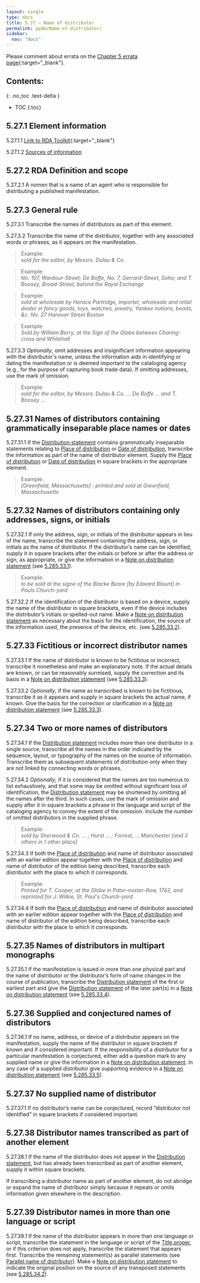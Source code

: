 ```yaml
---
layout: single
type: docs
title: 5.27 — Name of distributor
permalink: ppdm/Name-of-distributor/
sidebar:
  nav: "docs"
---
```


Please comment about errata on the [Chapter 5 errata page](https://docs.google.com/document/d/14roAt0euvJ-x_AboSVoOcMhDLkXYSk35-btRO8xgKZI/edit#heading=h.el5xbvlo8lnz){:target="_blank"}.

## Contents:
{: .no_toc .text-delta }

- TOC
{:toc}

## 5.27.1 Element information

<a name="5.27.1.1">5.27.1.1</a> [Link to RDA Toolkit](https://beta.rdatoolkit.org/Content/Index?externalId=en-US_ala-d34564b0-6a8a-384f-b966-a9638b234d89){:target="_blank"}

<a name="5.27.1.2">5.27.1.2</a> [Sources of information](/DCRMR/ppdm/)

## 5.27.2 RDA Definition and scope

<a name="5.27.2.1">5.27.2.1</a> A nomen that is a name of an agent who is responsible for distributing a published manifestation.

## 5.27.3 General rule

<a name="5.27.3.1">5.27.3.1</a> Transcribe the names of distributors as part of this element.

<a name="5.27.3.2">5.27.3.2</a> Transcribe the name of the distributor, together with any associated words or phrases, as it appears on the manifestation.

>Example:  
><CITE>sold for the editor, by Messrs. Dulau & Co.</CITE>

>Example:  
><CITE>No. 107, Wardour-Street; De Boffe, No. 7, Gerrard-Street, Soho; and T. Boosey, Broad-Street, behind the Royal Exchange</CITE>

>Example:  
><CITE>sold at wholesale by Horace Partridge, importer, wholesale and retail dealer in fancy goods, toys, watches, jewelry, Yankee notions, beads, &c. No. 27 Hanover Street Boston</CITE>

>Example:  
><CITE>Sold by William Berry, at the Sign of the Globe between Charing-cross and Whitehall</CITE>

<a name="5.27.3.3">5.27.3.3</a> *Optionally*, omit addresses and insignificant information appearing with the distributor's name, unless the information aids in identifying or dating the manifestation or is deemed important to the cataloging agency (e.g., for the purpose of capturing book trade data). If omitting addresses, use the mark of omission.

>Example:  
><CITE>sold for the editor, by Messrs. Dulau & Co. ... De Boffe ... and T. Boosey ...</CITE>

## 5.27.31 Names of distributors containing grammatically inseparable place names or dates

<a name="5.27.31.1">5.27.31.1</a> If the [Distribution statement](/DCRMR/ppdm/Distribution-statement/) contains grammatically inseparable statements relating to [Place of distribution](/DCRMR/ppdm/Place-of-distribution/) or [Date of distribution](/DCRMR/ppdm/Date-of-distribution/), transcribe the information as part of the name of distributor element. Supply the [Place of distribution](/DCRMR/ppdm/Place-of-distribution/) or [Date of distribution](/DCRMR/ppdm/Date-of-distribution/) in square brackets in the appropriate element.

>Example:  
><CITE>[Greenfield, Massachusetts] : printed and sold at Greenfield, Massachusetts</CITE>

## 5.27.32 Names of distributors containing only addresses, signs, or initials

<a name="5.27.32.1">5.27.32.1</a> If only the address, sign, or initials of the distributor appears in lieu of the name, transcribe the statement containing the address, sign, or initials as the name of distributor. If the distributor’s name can be identified, supply it in square brackets after the initials or before or after the address or sign, as appropriate, or give the information in a [Note on distribution statement](/DCRMR/ppdm/Note-on-distribution-statement/) (see [5.285.33.1](/DCRMR/ppdm/Note-on-distribution-statement/#5.285.33.1)).

>Example:  
><CITE>to be sold at the signe of the Blacke Beare [by Edward Blount] in Pauls Church-yard</CITE>

<a name="5.27.32.2">5.27.32.2</a>  If the identification of the distributor is based on a device, supply the name of the distributor in square brackets, even if the device includes the distributor’s initials or spelled-out name. Make a [Note on distribution statement](/DCRMR/ppdm/Note-on-distribution-statement/) as necessary about the basis for the identification, the source of the information used, the presence of the device, etc. (see [5.285.33.2](/DCRMR/ppdm/Note-on-distribution-statement/#5.285.33.2)).

## 5.27.33 Fictitious or incorrect distributor names

<a name="5.27.33.1">5.27.33.1</a> If the name of distributor is known to be fictitious or incorrect, transcribe it nonetheless and make an explanatory note. If the actual details are known, or can be reasonably surmised, supply the correction and its basis in a [Note on distribution statement](/DCRMR/ppdm/Note-on-distribution-statement/) (see [5.285.33.3](/DCRMR/ppdm/Note-on-distribution-statement/#5.285.33.3)).

<a name="5.27.33.2">5.27.33.2</a> *Optionally*, if the name as transcribed is known to be fictitious, transcribe it as it appears and supply in square brackets the actual name, if known. Give the basis for the correction or clarification in a [Note on distribution statement](/DCRMR/ppdm/Note-on-distribution-statement/) (see [5.285.33.3](/DCRMR/ppdm/Note-on-distribution-statement/#5.285.33.3)).

## 5.27.34 Two or more names of distributors

<a name="5.27.34.1">5.27.34.1</a> If the [Distribution statement](/DCRMR/ppdm/Distribution-statement/) includes more than one distributor in a single source, transcribe all the names in the order indicated by the sequence, layout, or typography of the names on the source of information. Transcribe them as subsequent statements of distribution only when they are not linked by connecting words or phrases.

<a name="5.27.34.2">5.27.34.2</a> *Optionally*, if it is considered that the names are too numerous to list exhaustively, and that some may be omitted without significant loss of identification, the [Distribution statement](/DCRMR/ppdm/Distribution-statement/) may be shortened by omitting all the names after the third. In such cases, use the mark of omission and supply after it in square brackets a phrase in the language and script of the cataloging agency to convey the extent of the omission. Include the number of omitted distributors in the supplied phrase.

>Example:  
><CITE>sold by Sherwood & Co. ... ; Hurst ... ; Forrest, … Manchester [and 3 others in 1 other place]</CITE>

<a name="5.27.34.3">5.27.34.3</a> If both the [Place of distribution](/DCRMR/ppdm/Place-of-distribution/) and name of distributor associated with an earlier edition appear together with the [Place of distribution](/DCRMR/ppdm/Place-of-distribution/) and name of distributor of the edition being described, transcribe each distributor with the place to which it corresponds.

>Example:  
><CITE>Printed for T. Cooper, at the Globe in Pater-noster-Row, 1742, and reprinted for J. Wilkie, St. Paul's Church-yard</CITE>
> 
<a name="5.27.34.4">5.27.34.4</a> If both the [Place of distribution](/DCRMR/ppdm/Place-of-distribution/) and name of distributor associated with an earlier edition appear together with the [Place of distribution](/DCRMR/ppdm/Place-of-distribution/) and name of distributor of the edition being described, transcribe each distributor with the place to which it corresponds.

## 5.27.35 Names of distributors in multipart monographs

<a name="5.27.35.1">5.27.35.1</a> If the manifestation is issued in more than one physical part and the name of distributor or the distributor’s form of name changes in the course of publication, transcribe the [Distribution statement](/DCRMR/ppdm/Distribution-statement/) of the first or earliest part and give the [Distribution statement](/DCRMR/ppdm/Distribution-statement/) of the later part(s) in a [Note on distribution statement](/DCRMR/ppdm/Note-on-distribution-statement/) (see [5.285.33.4](/DCRMR/ppdm/Note-on-distribution-statement/#5.285.33.4)).

## 5.27.36 Supplied and conjectured names of distributors

<a name="5.27.36.1">5.27.36.1</a> If no name, address, or device of a distributor appears on the manifestation, supply the name of the distributor in square brackets if known and if considered important. If the responsibility of a distributor for a particular manifestation is conjectured, either add a question mark to any supplied name or give the information in a [Note on distribution statement](/DCRMR/ppdm/Note-on-distribution-statement/). In any case of a supplied distributor give supporting evidence in a [Note on distribution statement](/DCRMR/ppdm/Note-on-distribution-statement/) (see [5.285.33.5](/DCRMR/ppdm/Note-on-distribution-statement/#5.285.33.5)).

## 5.27.37 No supplied name of distributor

<a name="5.27.37.1">5.27.37.1</a> If no distributor’s name can be conjectured, record  “distributor not identified” in square brackets if considered important.

## 5.27.38 Distributor names transcribed as part of another element 

<a name="5.27.38.1">5.27.38.1</a> If the name of the distributor does not appear in the [Distribution statement](/DCRMR/ppdm/Distribution-statement/), but has already been transcribed as part of another element, supply it within square brackets.

If transcribing a distributor name as part of another element, do not abridge or expand the name of distributor simply because it repeats or omits information given elsewhere in the description.

## 5.27.39 Distributor names in more than one language or script

<a name="5.27.39.1">5.27.39.1</a> If the name of the distributor appears in more than one language or script, transcribe the statement in the language or script of the [Title proper](/DCRMR/title/Title-proper/), or if this criterion does not apply, transcribe the statement that appears first. Transcribe the remaining statement(s) as parallel statements (see [Parallel name of distributor](/DCRMR/ppdm/Parallel-name-of-distributor/)). Make a [Note on distribution statement](/DCRMR/ppdm/Note-on-distribution-statement/) to indicate the original position on the source of any transposed statements (see [5.285.34.2](/DCRMR/ppdm/Note-on-distribution-statement/#5.285.34.2)).
